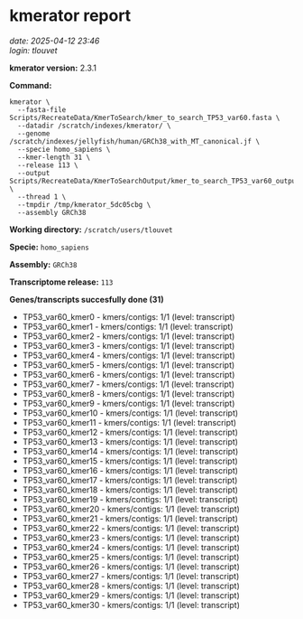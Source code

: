 # kmerator report
*date: 2025-04-12 23:46*  
*login: tlouvet*

**kmerator version:** 2.3.1

**Command:**

```
kmerator \
  --fasta-file Scripts/RecreateData/KmerToSearch/kmer_to_search_TP53_var60.fasta \
  --datadir /scratch/indexes/kmerator/ \
  --genome /scratch/indexes/jellyfish/human/GRCh38_with_MT_canonical.jf \
  --specie homo_sapiens \
  --kmer-length 31 \
  --release 113 \
  --output Scripts/RecreateData/KmerToSearchOutput/kmer_to_search_TP53_var60_output \
  --thread 1 \
  --tmpdir /tmp/kmerator_5dc05cbg \
  --assembly GRCh38
```

**Working directory:** `/scratch/users/tlouvet`

**Specie:** `homo_sapiens`

**Assembly:** `GRCh38`

**Transcriptome release:** `113`

**Genes/transcripts succesfully done (31)**

- TP53_var60_kmer0 - kmers/contigs: 1/1 (level: transcript)
- TP53_var60_kmer1 - kmers/contigs: 1/1 (level: transcript)
- TP53_var60_kmer2 - kmers/contigs: 1/1 (level: transcript)
- TP53_var60_kmer3 - kmers/contigs: 1/1 (level: transcript)
- TP53_var60_kmer4 - kmers/contigs: 1/1 (level: transcript)
- TP53_var60_kmer5 - kmers/contigs: 1/1 (level: transcript)
- TP53_var60_kmer6 - kmers/contigs: 1/1 (level: transcript)
- TP53_var60_kmer7 - kmers/contigs: 1/1 (level: transcript)
- TP53_var60_kmer8 - kmers/contigs: 1/1 (level: transcript)
- TP53_var60_kmer9 - kmers/contigs: 1/1 (level: transcript)
- TP53_var60_kmer10 - kmers/contigs: 1/1 (level: transcript)
- TP53_var60_kmer11 - kmers/contigs: 1/1 (level: transcript)
- TP53_var60_kmer12 - kmers/contigs: 1/1 (level: transcript)
- TP53_var60_kmer13 - kmers/contigs: 1/1 (level: transcript)
- TP53_var60_kmer14 - kmers/contigs: 1/1 (level: transcript)
- TP53_var60_kmer15 - kmers/contigs: 1/1 (level: transcript)
- TP53_var60_kmer16 - kmers/contigs: 1/1 (level: transcript)
- TP53_var60_kmer17 - kmers/contigs: 1/1 (level: transcript)
- TP53_var60_kmer18 - kmers/contigs: 1/1 (level: transcript)
- TP53_var60_kmer19 - kmers/contigs: 1/1 (level: transcript)
- TP53_var60_kmer20 - kmers/contigs: 1/1 (level: transcript)
- TP53_var60_kmer21 - kmers/contigs: 1/1 (level: transcript)
- TP53_var60_kmer22 - kmers/contigs: 1/1 (level: transcript)
- TP53_var60_kmer23 - kmers/contigs: 1/1 (level: transcript)
- TP53_var60_kmer24 - kmers/contigs: 1/1 (level: transcript)
- TP53_var60_kmer25 - kmers/contigs: 1/1 (level: transcript)
- TP53_var60_kmer26 - kmers/contigs: 1/1 (level: transcript)
- TP53_var60_kmer27 - kmers/contigs: 1/1 (level: transcript)
- TP53_var60_kmer28 - kmers/contigs: 1/1 (level: transcript)
- TP53_var60_kmer29 - kmers/contigs: 1/1 (level: transcript)
- TP53_var60_kmer30 - kmers/contigs: 1/1 (level: transcript)

